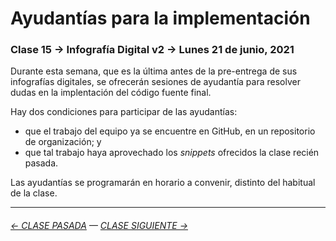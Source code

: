 # Ayudantías para la implementación 

### Clase 15 → Infografía Digital v2 → Lunes 21 de junio, 2021

Durante esta semana, que es la última antes de la pre-entrega de sus infografías digitales, se ofrecerán sesiones de ayudantía para resolver dudas en la implentación del código fuente final.

Hay dos condiciones para participar de las ayudantías:

- que el trabajo del equipo ya se encuentre en GitHub, en un repositorio de organización; y 
- que tal trabajo haya aprovechado los *snippets* ofrecidos la clase recién pasada.

Las ayudantías se programarán en horario a convenir, distinto del habitual de la clase. 

- - - - - - - - - - -

###### [← CLASE PASADA](https://github.com/profesorfaco/dno075-2021/tree/main/clase-14) — [CLASE SIGUIENTE →](https://github.com/profesorfaco/dno075-2021/tree/main/clase-17)
